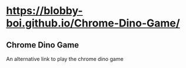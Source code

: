 # https://blobby-boi.github.io/Chrome-Dino-Game/
## Chrome Dino Game
An alternative link to play the chrome dino game
